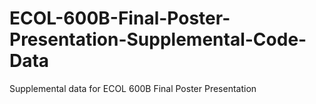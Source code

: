 # ECOL-600B-Final-Poster-Presentation-Supplemental-Code-Data
Supplemental data for ECOL 600B Final Poster Presentation
